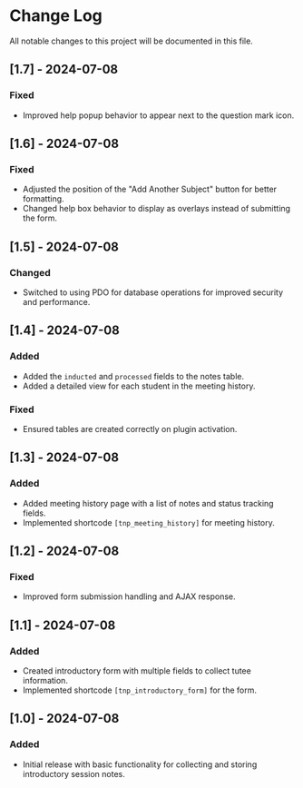 # Change Log

All notable changes to this project will be documented in this file.

## [1.7] - 2024-07-08
### Fixed
- Improved help popup behavior to appear next to the question mark icon.

## [1.6] - 2024-07-08
### Fixed
- Adjusted the position of the "Add Another Subject" button for better formatting.
- Changed help box behavior to display as overlays instead of submitting the form.

## [1.5] - 2024-07-08
### Changed
- Switched to using PDO for database operations for improved security and performance.

## [1.4] - 2024-07-08
### Added
- Added the `inducted` and `processed` fields to the notes table.
- Added a detailed view for each student in the meeting history.

### Fixed
- Ensured tables are created correctly on plugin activation.

## [1.3] - 2024-07-08
### Added
- Added meeting history page with a list of notes and status tracking fields.
- Implemented shortcode `[tnp_meeting_history]` for meeting history.

## [1.2] - 2024-07-08
### Fixed
- Improved form submission handling and AJAX response.

## [1.1] - 2024-07-08
### Added
- Created introductory form with multiple fields to collect tutee information.
- Implemented shortcode `[tnp_introductory_form]` for the form.

## [1.0] - 2024-07-08
### Added
- Initial release with basic functionality for collecting and storing introductory session notes.
